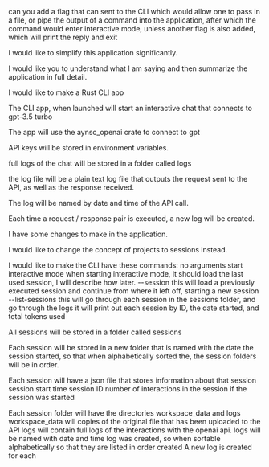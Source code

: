 can you add a flag that can sent to the CLI which would allow one to pass in a file, or pipe the output of a command into the application, after which the command would enter interactive mode, unless another flag is also added, which will print the reply and exit

I would like to simplify this application significantly.

I would like you to understand what I am saying and then summarize the application in full detail.

I would like to make a Rust CLI app 

The CLI app, when launched will start an interactive chat that connects to gpt-3.5 turbo 

The app will use the aynsc_openai crate to connect to gpt

API keys will be stored in environment variables.

full logs of the chat will be stored in a folder called logs

the log file will be a plain text log file that outputs the request sent to the API, as well as the response received. 

The log will be named by date and time of the API call. 

Each time a request / response pair is executed, a new log will be created.


I have some changes to make in the application. 

I would like to change the concept of projects to sessions instead. 

I would like to make the CLI have these commands:
    no arguments
        start interactive mode
        when starting interactive mode, it should load the last used session, I will describe how later.
    --session <session ID>
        this will load a previously executed session and continue from where it left off, starting a new session 
    --list-sessions
        this will go through each session in the sessions folder, and go through the logs
            it will print out each session by ID, the date started, and total tokens used 

All sessions will be stored in a folder called sessions

Each session will be stored in a new folder that is named with the date the session started, so that when alphabetically sorted the, the session folders will be in order.

Each session will have a json file that stores information about that session
    session start time
    session ID
    number of interactions in the session
    if the session was started 

Each session folder will have the directories workspace_data and logs
    workspace_data will copies of the original file that has been uploaded to the API
    logs will contain full logs of the interactions with the openai api. 
    logs will be named with date and time log was created, so when sortable alphabetically so that they are listed in order created
    A new log is created for each




 